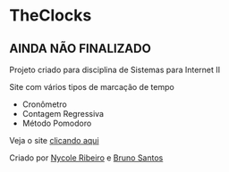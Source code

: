 # TheClocks

## AINDA NÃO FINALIZADO

Projeto criado para disciplina de Sistemas para Internet II

Site com vários tipos de marcação de tempo
* Cronômetro
* Contagem Regressiva
* Método Pomodoro

Veja o site [clicando aqui](https://nycoleribeiro.github.io/TheClock/)

Criado por [Nycole Ribeiro](https://github.com/NycoleRibeiro) e [Bruno Santos](https://github.com/BrunoSanthos)

